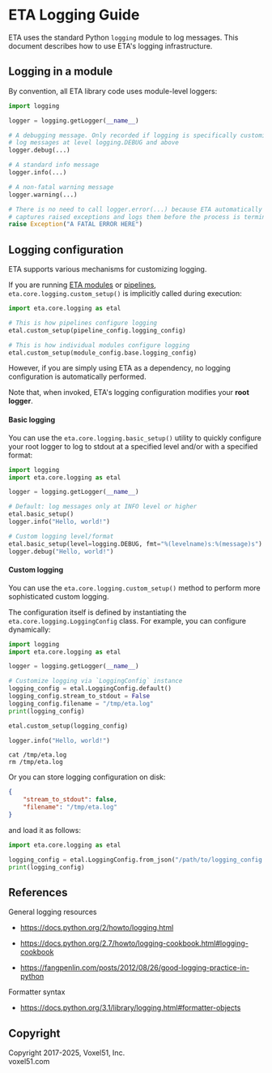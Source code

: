 # ETA Logging Guide

ETA uses the standard Python `logging` module to log messages. This document
describes how to use ETA's logging infrastructure.

## Logging in a module

By convention, all ETA library code uses module-level loggers:

```python
import logging

logger = logging.getLogger(__name__)

# A debugging message. Only recorded if logging is specifically customized to
# log messages at level logging.DEBUG and above
logger.debug(...)

# A standard info message
logger.info(...)

# A non-fatal warning message
logger.warning(...)

# There is no need to call logger.error(...) because ETA automatically
# captures raised exceptions and logs them before the process is terminated
raise Exception("A FATAL ERROR HERE")
```

## Logging configuration

ETA supports various mechanisms for customizing logging.

If you are running [ETA modules](modules_dev_guide.md) or
[pipelines](pipelines_dev_guide.md), `eta.core.logging.custom_setup()` is
implicitly called during execution:

```py
import eta.core.logging as etal

# This is how pipelines configure logging
etal.custom_setup(pipeline_config.logging_config)

# This is how individual modules configure logging
etal.custom_setup(module_config.base.logging_config)
```

However, if you are simply using ETA as a dependency, no logging configuration
is automatically performed.

Note that, when invoked, ETA's logging configuration modifies your **root
logger**.

#### Basic logging

You can use the `eta.core.logging.basic_setup()` utility to quickly configure
your root logger to log to stdout at a specified level and/or with a specified
format:

```python
import logging
import eta.core.logging as etal

logger = logging.getLogger(__name__)

# Default: log messages only at INFO level or higher
etal.basic_setup()
logger.info("Hello, world!")

# Custom logging level/format
etal.basic_setup(level=logging.DEBUG, fmt="%(levelname)s:%(message)s")
logger.debug("Hello, world!")
```

#### Custom logging

You can use the `eta.core.logging.custom_setup()` method to perform more
sophisticated custom logging.

The configuration itself is defined by instantiating the
`eta.core.logging.LoggingConfig` class. For example, you can configure
dynamically:

```python
import logging
import eta.core.logging as etal

logger = logging.getLogger(__name__)

# Customize logging via `LoggingConfig` instance
logging_config = etal.LoggingConfig.default()
logging_config.stream_to_stdout = False
logging_config.filename = "/tmp/eta.log"
print(logging_config)

etal.custom_setup(logging_config)

logger.info("Hello, world!")
```

```shell
cat /tmp/eta.log
rm /tmp/eta.log
```

Or you can store logging configuration on disk:

```json
{
    "stream_to_stdout": false,
    "filename": "/tmp/eta.log"
}
```

and load it as follows:

```python
import eta.core.logging as etal

logging_config = etal.LoggingConfig.from_json("/path/to/logging_config.json")
print(logging_config)
```

## References

General logging resources

-   https://docs.python.org/2/howto/logging.html

-   https://docs.python.org/2.7/howto/logging-cookbook.html#logging-cookbook

-   https://fangpenlin.com/posts/2012/08/26/good-logging-practice-in-python

Formatter syntax

-   https://docs.python.org/3.1/library/logging.html#formatter-objects

## Copyright

Copyright 2017-2025, Voxel51, Inc.<br> voxel51.com
